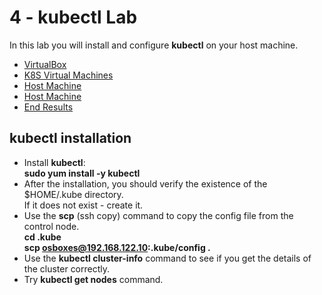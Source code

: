 # 4 - kubectl Lab

In this lab you will install and configure **kubectl** on your host machine.

- [VirtualBox](#Virtual-Box)
- [K8S Virtual Machines](#K8S-Virtual-Machines)
- [Host Machine](#Host-Machine)
- [Host Machine](#Host-Machine)
- [End Results](#End-Results)


## kubectl installation

- Install **kubectl**:  
**sudo yum install -y kubectl**
- After the installation, you should verify the existence of the $HOME/.kube directory.  
If it does not exist - create it.
- Use the **scp** (ssh copy) command to copy the config file from the control node.  
**cd .kube**  
**scp osboxes@192.168.122.10:.kube/config .**
- Use the **kubectl cluster-info** command to see if you get the details of the cluster correctly.
- Try **kubectl get nodes** command.